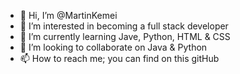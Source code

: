 - 👋 Hi, I’m @MartinKemei
- 👀 I’m interested in becoming a full stack developer
- 🌱 I’m currently learning Jave, Python, HTML & CSS
- 💞️ I’m looking to collaborate on Java & Python 
- 📫 How to reach me; you can find on this gitHub 

<!---
MartinKemei/MartinKemei is a ✨ special ✨ repository because its `README.md` (this file) appears on your GitHub profile.
You can click the Preview link to take a look at your changes.
--->
